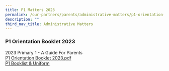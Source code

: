 ```yaml
---
title: P1 Matters 2023
permalink: /our-partners/parents/administrative-matters/p1-orientation-booklet-2023/
description: ""
third_nav_title: Administrative Matters
---
```

### **P1 Orientation Booklet 2023**
2023 Primary 1 - A Guide For Parents<br>
[P1 Orientation Booklet 2023.pdf](/files/P1%20Orientation%20Booklet%202023.pdf)
<br>
[P1 Booklist & Uniform](/files/Booklists/booklistp1.pdf)